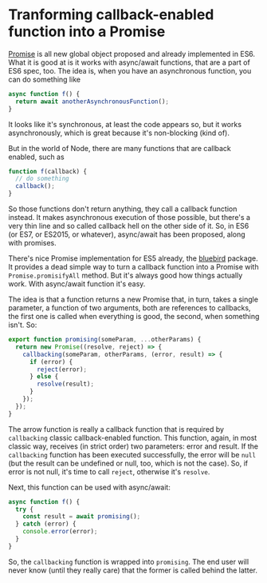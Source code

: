 # Tranforming callback-enabled function into a Promise

[Promise](https://developer.mozilla.org/en/docs/Web/JavaScript/Reference/Global_Objects/Promise) is all new global object proposed and already implemented in ES6. What it is good at is it works with async/await functions, that are a part of ES6 spec, too. The idea is, when you have an asynchronous function, you can do something like

```javascript
async function f() {
  return await anotherAsynchronousFunction();
}
```

It looks like it's synchronous, at least the code appears so, but it works
asynchronously, which is great because it's non-blocking (kind of).

But in the world of Node, there are many functions that are callback enabled,
such as

```javascript
function f(callback) {
  // do something
  callback();
}
```

So those functions don't return anything, they call a callback function instead.
It makes asynchronous execution of those possible, but there's a very thin line
and so called callback hell on the other side of it. So, in ES6 (or ES7, or
ES2015, or whatever), async/await has been proposed, along with promises.

There's nice Promise implementation for ES5 already, the
[bluebird](https://github.com/petkaantonov/bluebird) package. It provides a dead
simple way to turn a callback function into a Promise with
`Promise.promisifyAll` method. But it's always good how things actually work.
With async/await function it's easy.

The idea is that a function returns a new Promise that, in turn, takes a single
parameter, a function of two arguments, both are references to callbacks, the
first one is called when everything is good, the second, when something isn't.
So:

```javascript
export function promising(someParam, ...otherParams) {
  return new Promise((resolve, reject) => {
    callbacking(someParam, otherParams, (error, result) => {
      if (error) {
        reject(error);
      } else {
        resolve(result);
      }
    });
  });
}
```

The arrow function is really a callback function that is required by
`callbacking` classic callback-enabled function. This function, again, in
most classic way, receives (in strict order) two parameters: error and result.
If the `callbacking` function has been executed successfully, the error
will be `null` (but the result can be undefined or null, too, which is not the
case). So, if error is not null, it's time to call `reject`, otherwise it's
`resolve`.

Next, this function can be used with async/await:

```javascript
async function f() {
  try {
    const result = await promising();
  } catch (error) {
    console.error(error);
  }
}
```

So, the `callbacking` function is wrapped into `promising`. The end user will
never know (until they really care) that the former is called behind the latter.
